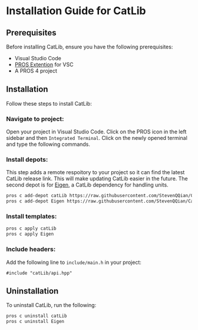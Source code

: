 # Installation Guide for CatLib

## Prerequisites

Before installing CatLib, ensure you have the following prerequisites:

- Visual Studio Code
- [PROS Extention](https://marketplace.visualstudio.com/items?itemName=sigbots.pros) for VSC
- A PROS 4 project

## Installation

Follow these steps to install CatLib:

### **Navigate to project:**
Open your project in Visual Studio Code. Click on the PROS icon in the left sidebar and then `Integrated Terminal`. Click on the newly opened terminal and type the following commands.

### **Install depots:**
This step adds a remote respoitory to your project so it can find the latest CatLib release link. This will make updating CatLib easier in the future. The second depot is for [Eigen](https://github.com/LemLib/Eigen), a CatLib dependency for handling units.

```bash
pros c add-depot catLib https://raw.githubusercontent.com/StevenQQian/CatLib/refs/heads/depot/stable.json
pros c add-depot Eigen https://raw.githubusercontent.com/StevenQQian/CatLib/refs/heads/depot/eigen.json
```

### **Install templates:**
```bash
pros c apply catLib
pros c apply Eigen
```

### **Include headers:**
Add the following line to `include/main.h` in your project:
```
#include "catLib/api.hpp"
```

## Uninstallation

To uninstall CatLib, run the following:
```bash
pros c uninstall catLib
pros c uninstall Eigen
```